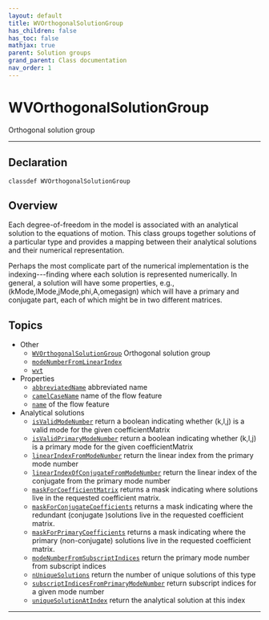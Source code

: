 ```yaml
---
layout: default
title: WVOrthogonalSolutionGroup
has_children: false
has_toc: false
mathjax: true
parent: Solution groups
grand_parent: Class documentation
nav_order: 1
---
```


#  WVOrthogonalSolutionGroup

Orthogonal solution group


---

## Declaration

<div class="language-matlab highlighter-rouge"><div class="highlight"><pre class="highlight"><code>classdef WVOrthogonalSolutionGroup</code></pre></div></div>

## Overview
 
  Each degree-of-freedom in the model is associated with an analytical
  solution to the equations of motion. This class groups together
  solutions of a particular type and provides a mapping between their
  analytical solutions and their numerical representation.
 
  Perhaps the most complicate part of the numerical implementation is
  the indexing---finding where each solution is represented
  numerically. In general, a solution will have some properties, e.g.,
    (kMode,lMode,jMode,phi,A,omegasign) 
  which will have a primary and conjugate part, each of which might be
  in two different matrices.
 
  


## Topics
+ Other
  + [`WVOrthogonalSolutionGroup`](/classes/solution-groups/wvorthogonalsolutiongroup/wvorthogonalsolutiongroup.html) Orthogonal solution group
  + [`modeNumberFromLinearIndex`](/classes/solution-groups/wvorthogonalsolutiongroup/modenumberfromlinearindex.html) 
  + [`wvt`](/classes/solution-groups/wvorthogonalsolutiongroup/wvt.html) 
+ Properties
  + [`abbreviatedName`](/classes/solution-groups/wvorthogonalsolutiongroup/abbreviatedname.html) abbreviated name
  + [`camelCaseName`](/classes/solution-groups/wvorthogonalsolutiongroup/camelcasename.html) name of the flow feature
  + [`name`](/classes/solution-groups/wvorthogonalsolutiongroup/name.html) of the flow feature
+ Analytical solutions
  + [`isValidModeNumber`](/classes/solution-groups/wvorthogonalsolutiongroup/isvalidmodenumber.html) return a boolean indicating whether (k,l,j) is a valid mode for the given coefficientMatrix
  + [`isValidPrimaryModeNumber`](/classes/solution-groups/wvorthogonalsolutiongroup/isvalidprimarymodenumber.html) return a boolean indicating whether (k,l,j) is a primary mode for the given coefficientMatrix
  + [`linearIndexFromModeNumber`](/classes/solution-groups/wvorthogonalsolutiongroup/linearindexfrommodenumber.html) return the linear index from the primary mode number
  + [`linearIndexOfConjugateFromModeNumber`](/classes/solution-groups/wvorthogonalsolutiongroup/linearindexofconjugatefrommodenumber.html) return the linear index of the conjugate from the primary mode number
  + [`maskForCoefficientMatrix`](/classes/solution-groups/wvorthogonalsolutiongroup/maskforcoefficientmatrix.html) returns a mask indicating where solutions live in the requested coefficient matrix.
  + [`maskForConjugateCoefficients`](/classes/solution-groups/wvorthogonalsolutiongroup/maskforconjugatecoefficients.html) returns a mask indicating where the redundant (conjugate )solutions live in the requested coefficient matrix.
  + [`maskForPrimaryCoefficients`](/classes/solution-groups/wvorthogonalsolutiongroup/maskforprimarycoefficients.html) returns a mask indicating where the primary (non-conjugate) solutions live in the requested coefficient matrix.
  + [`modeNumberFromSubscriptIndices`](/classes/solution-groups/wvorthogonalsolutiongroup/modenumberfromsubscriptindices.html) return the primary mode number from subscript indices
  + [`nUniqueSolutions`](/classes/solution-groups/wvorthogonalsolutiongroup/nuniquesolutions.html) return the number of unique solutions of this type
  + [`subscriptIndicesFromPrimaryModeNumber`](/classes/solution-groups/wvorthogonalsolutiongroup/subscriptindicesfromprimarymodenumber.html) return subscript indices for a given mode number
  + [`uniqueSolutionAtIndex`](/classes/solution-groups/wvorthogonalsolutiongroup/uniquesolutionatindex.html) return the analytical solution at this index


---
